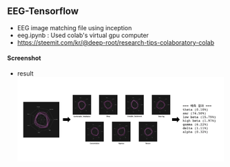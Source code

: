 ## EEG-Tensorflow

* EEG image matching file using inception
* eeg.ipynb : Used colab's virtual gpu computer
* https://steemit.com/kr/@deep-root/research-tips-colaboratory-colab

#### Screenshot
* result
![image](./workspace/result.jpg)
